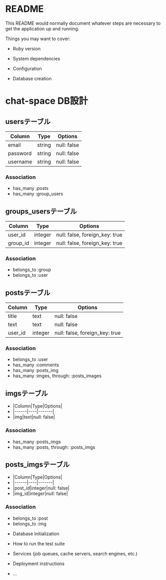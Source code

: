 # README

This README would normally document whatever steps are necessary to get the
application up and running.

Things you may want to cover:

* Ruby version

* System dependencies

* Configuration

* Database creation

# chat-space DB設計

## usersテーブル
|Column|Type|Options|
|------|----|-------|
|email|string|null: false|
|password|string|null: false|
|username|string|null: false|

### Association
- has_many :posts
- has_many :group_users

## groups_usersテーブル
|Column|Type|Options|
|------|----|-------|
|user_id|integer|null: false, foreign_key: true|
|group_id|integer|null: false, foreign_key: true|

### Association
- belongs_to :group
- belongs_to :user

## postsテーブル
|Column|Type|Options|
|------|----|-------|
|title|text|null: false|
|text|text|null: false|
|user_id|integer|null: false, foreign_key: true|

### Association
- belongs_to :user
- has_many :comments
- has_many :posts_img
- has_many  :imges,  through:  :posts_images

## imgsテーブル
- |Column|Type|Options|
- |------|----|-------|
- |img|text|null: false|

### Association
- has_many :posts_imgs
- has_many  :posts,  through:  :posts_imgs


## posts_imgsテーブル
- |Column|Type|Options|
- |------|----|-------|
- |post_id|integer|null: false|
- |img_id|integer|null: false|

### Association
- belongs_to :post
- belongs_to :img









* Database initialization

* How to run the test suite

* Services (job queues, cache servers, search engines, etc.)

* Deployment instructions

* ...
